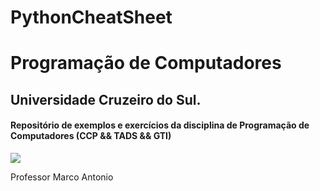 # PythonCheatSheet
# Programação de Computadores
## Universidade Cruzeiro do Sul.
#### Repositório de exemplos e exercícios da disciplina de Programação de Computadores (CCP && TADS && GTI)
 
![](http://dwebkit.esy.es/repositorio/python-logo-3.6.gif)

Professor Marco Antonio
